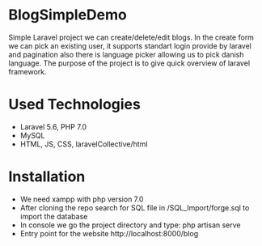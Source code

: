 # BlogSimpleDemo
Simple Laravel project we can create/delete/edit blogs. 
In the create form we can pick an existing user, it supports standart login provide by laravel and pagination 
also there is language picker allowing us to pick danish language.
The purpose of the project is to give quick overview of laravel framework.
# Used Technologies
- Laravel 5.6, PHP 7.0
- MySQL
- HTML, JS, CSS, laravelCollective/html
# Installation 
- We need xampp with php version 7.0 
- After cloning the repo search for SQL file in /SQL_Import/forge.sql to import the database
- In console we go the project directory and type: php artisan serve
- Entry point for the website http://localhost:8000/blog

